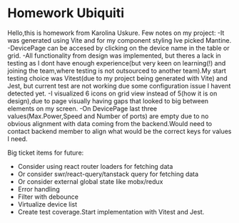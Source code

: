 # Homework Ubiquiti

Hello,this is homework from Karolina Uskure.
Few notes on my project:
-It was generated using Vite and for my component styling Ive picked Mantine.
-DevicePage can be accesed by clicking on the device name in the table or grid.
-All functionality from design was implemented, but theres a lack in testing as I dont have enough experience(but very
keen on learning(!) and joining the team,where testing is not outsourced to another team).My start testing choice was
Vitest(due
to my project being generated with Vite) and Jest, but current test are not working due some configuration issue I
havent detected yet.
-I visualized 6 icons on grid view instead of 5(how it is on design),due to page visually having gaps that looked to big
between elements on my screen.
-On DevicePage last three values(Max.Power,Speed and Number of ports) are empty due to no obvious alignment with data
coming from the backend.Would need to contact backend member to align what would be the correct keys for values I need.


Big ticket items for future:

- Consider using react router loaders for fetching data
- Or consider swr/react-query/tanstack query for fetching data
- Or consider external global state like mobx/redux
- Error handling
- Filter with debounce
- Virtualize device list
- Create test coverage.Start implementation with Vitest and Jest.

